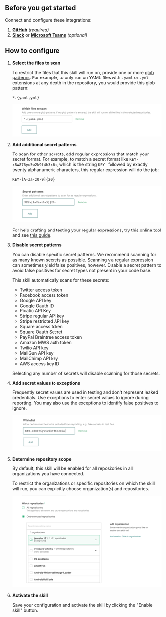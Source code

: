 ## Before you get started

Connect and configure these integrations:

1.  [**GitHub**][github] _(required)_
2.  [**Slack**][slack] or [**Microsoft Teams**][msteams] _(optional)_

[github]: https://go.atomist.com/catalog/integration/github "GitHub Integration"
[slack]: https://go.atomist.com/catalog/integration/slack "Slack Integration"
[msteams]:
    https://go.atomist.com/catalog/integration/microsoft-teams
    "Microsoft Teams Integration"

## How to configure

1.  **Select the files to scan**

    To restrict the files that this skill will run on, provide one or more
    [glob patterns](<https://en.wikipedia.org/wiki/Glob_(programming)>). For
    example, to only run on YAML files with `.yaml` or `.yml` extensions at any
    depth in the repository, you would provide this glob pattern:

        *.{yaml,yml}

    ![File glob](docs/images/file-pattern.png)

2.  **Add additional secret patterns**

    To scan for other secrets, add regular expressions that match your secret
    format. For example, to match a secret format like
    `KEY-x8w876yu5w2k9f4h3x6a`, which is the string `KEY-` followed by exactly
    twenty alphanumeric characters, this regular expression will do the job:

        KEY-[A-Za-z0-9]{20}

    ![Secret pattern](docs/images/secret-pattern.png)

    For help crafting and testing your regular expressions, try
    [this online tool](https://regex101.com/) and see
    [this guide](https://developer.mozilla.org/en-US/docs/Web/JavaScript/Guide/Regular_Expressions/Cheatsheet).

3.  **Disable secret patterns**

    You can disable specific secret patterns. We recommend scanning for as many
    known secrets as possible. Scanning via regular expression can sometimes
    yield false positives, however. Disable a secret pattern to avoid false
    positives for secret types not present in your code base.

    This skill automatically scans for these secrets:

    -   Twitter access token
    -   Facebook access token
    -   Google API key
    -   Google Oauth ID
    -   Picatic API Key
    -   Stripe regular API key
    -   Stripe restricted API key
    -   Square access token
    -   Square Oauth Secret
    -   PayPal Braintree access token
    -   Amazon MWS auth token
    -   Twilio API key
    -   MailGun API key
    -   MailChimp API key
    -   AWS access key ID

    Selecting any number of secrets will disable scanning for those secrets.

4.  **Add secret values to exceptions**

    Frequently secret values are used in testing and don't represent leaked
    credentials. Use exceptions to enter secret values to ignore during
    reporting. You may also use the exceptions to identify false positives to
    ignore.

    ![Exceptions](docs/images/exceptions.png)

5.  **Determine repository scope**

    By default, this skill will be enabled for all repositories in all
    organizations you have connected.

    To restrict the organizations or specific repositories on which the skill
    will run, you can explicitly choose organization(s) and repositories.

    ![Repository filter](docs/images/repo-filter.png)

6.  **Activate the skill**

    Save your configuration and activate the skill by clicking the "Enable
    skill" button.
